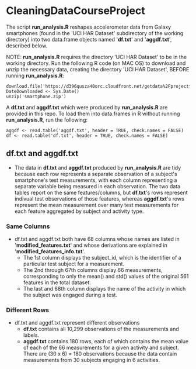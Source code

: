 # CleaningDataCourseProject

The script **run_analysis.R** reshapes accelerometer data from Galaxy smartphones (found in the 'UCI HAR Dataset' subdirectory of the working directory) into two data.frame objects named '**df.txt**' and '**aggdf.txt**', described below. 

NOTE: **run_analysis.R** requires the directory 'UCI HAR Dataset' to be in the working directory.
  Run the following R code (on MAC OS) to download and unzip the necessary data, creating the directory 'UCI HAR Dataset', BEFORE running **run_analysis.R**:
  ```
  download.file('https://d396qusza40orc.cloudfront.net/getdata%2Fprojectfiles%2FUCI%20HAR%20Dataset.zip','smartphone.zip','curl')
  DateDownloaded <- Sys.Date()
  unzip('smartphone.zip')
  ```
A **df.txt** and **aggdf.txt** which were produced by **run_analysis.R** are provided in this repo. To load them into data.frames in R without running **run_analysis.R**, run the following:
  ```
  aggdf <- read.table('aggdf.txt', header = TRUE, check.names = FALSE)
  df <- read.table('df.txt', header = TRUE, check.names = FALSE)
  ```
## df.txt and aggdf.txt
* The data in **df.txt** and **aggdf.txt** produced by **run_analysis.R** are tidy because each row represents a separate observation of a subject's smartphone's test measurements, with each column representing a separate variable being measured in each observation. The two data tables report on the same features/columns, but **df.txt**'s rows represent indivual test observations of those features, whereas **aggdf.txt**'s rows represent the mean measurement over many test measurements for each feature aggregated by subject and activity type.
### Same Columns
* df.txt and aggdf.txt both have 68 columns whose names are listed in '**modified_features.txt**' and whose derivations are explained in '**modified_features_info.txt**'.
  * The 1st column displays the subject_id, which is the identifier of a particular test subject for a measurement.
  * The 2nd through 67th columns display 66 measurements, corresponding to only the mean() and std() values of the original 561 features in the total dataset.
  * The last and 68th column displays the name of the activity in which the subject was engaged during a test.
### Different Rows
* df.txt and aggdf.txt represent different observations
    * **df.txt** contains all 10,299 observations of the measurements and labels.
    * **aggdf.txt** contains 180 rows, each of which contains the mean value of each of the 66 measurements for a given activity and subject. There are (30 x 6) = 180 observations because the data contain measurements from 30 subjects engaging in 6 activities.
